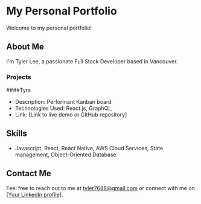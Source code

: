 # My Personal Portfolio

Welcome to my personal portfolio! 

## About Me

I'm Tyler Lee, a passionate Full Stack Developer based in Vancouver. 

### Projects
####Tyra
- Description: Performant Kanban board
- Technologies Used: React.js, GraphQL, 
- Link: [Link to live demo or GitHub repository]

## Skills
- Javascript, React, React Native, AWS Cloud Services, State management, Object-Oriented Database


## Contact Me

Feel free to reach out to me at tyler7688@gmail.com or connect with me on [[Your LinkedIn profile]](https://www.linkedin.com/in/gyminii/).
